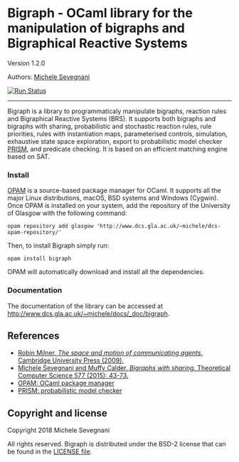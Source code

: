 # Bigraph - OCaml library for the manipulation of bigraphs and Bigraphical Reactive Systems 

Version 1.2.0

Authors: [Michele Sevegnani](http://www.dcs.gla.ac.uk/~michele)

[![Run Status](https://api.shippable.com/projects/5a393d35fa6ab10700435cb8/badge?branch=master)](https://app.shippable.com/bitbucket/mseve/bigraph)

----------------------------------------------------------------------------

Bigraph is a library to programmaticaly manipulate bigraphs, reaction rules and
Bigraphical Reactive Systems (BRS). It supports both bigraphs and bigraphs with
sharing, probabilistic and stochastic reaction rules, rule priorities, rules
with instantiation maps, parameterised controls, simulation, exhaustive state
space exploration, export to probabilistic model checker [PRISM][prism], and
predicate checking. It is based on an efficient matching engine based on SAT.

### Install

[OPAM][opam] is a source-based package manager for OCaml. It supports all the
major Linux distributions, macOS, BSD systems and Windows (Cygwin). Once OPAM is
installed on your system, add the repository of the University of Glasgow with
the following command:

```
opam repository add glasgow 'http://www.dcs.gla.ac.uk/~michele/dcs-opam-repository/'
```

Then, to install Bigraph simply run:

```
opam install bigraph
```

OPAM will automatically download and install all the dependencies.

### Documentation

The documentation of the library can be accessed at
<http://www.dcs.gla.ac.uk/~michele/docs/_doc/bigraph>.

## References

- [Robin Milner. *The space and motion of communicating agents*. Cambridge
  University Press (2009).][milner]  
- [Michele Sevegnani and Muffy Calder. *Bigraphs with sharing*. Theoretical
  Computer Science 577 (2015): 43-73.][share]  
- [OPAM: OCaml package manager][opam]
- [PRISM: probabilistic model checker][prism]

[milner]:  <http://dl.acm.org/citation.cfm?id=1540607>
           "Robin Milner. The space and motion of communicating agents. Cambridge University Press (2009)."
[share]:   <http://doi.org/10.1016/j.tcs.2015.02.011>
           "Michele Sevegnani and Muffy Calder. Bigraphs with sharing. Theoretical Computer Science 577 (2015): 43-73."
[opam]:    <http://opam.ocaml.org/> "OPAM: OCaml package manager"
[prism]:   <http://www.prismmodelchecker.org/> "PRISM: probabilistic model checker"
## Copyright and license

Copyright 2018 Michele Sevegnani

All rights reserved. Bigraph is distributed under the BSD-2 license that can be
found in the [LICENSE file](LICENSE.md).
